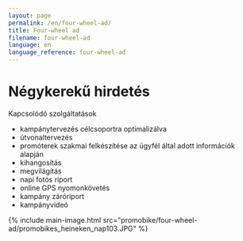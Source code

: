 ```yaml
---
layout: page
permalink: /en/four-wheel-ad/
title: Four-wheel ad
filename: four-wheel-ad
language: en
language_reference: four-wheel-ad
---
```


# Négykerekű hirdetés

Kapcsolódó szolgáltatások

- kampánytervezés célcsoportra optimalizálva
- útvonaltervezés
- promóterek szakmai felkészítése az ügyfél által adott információk alapján
- kihangosítás
- megvilágítás
- napi fotós riport
- online GPS nyomonkövetés
- kampány záróriport
- kampányvideó

{% include main-image.html src="promobike/four-wheel-ad/promobikes_heineken_nap103.JPG" %}
